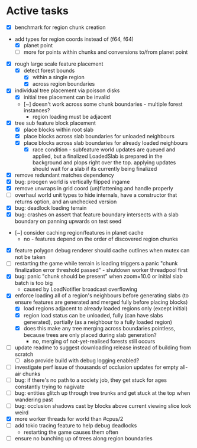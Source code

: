 # Active tasks

* [X] benchmark for region chunk creation
* add types for region coords instead of (f64, f64)
	* [X] planet point
	* [ ] more for points within chunks and conversions to/from planet point
* [X] rough large scale feature placement
	* [X] detect forest bounds
		* [X] within a single region
		* [X] across region boundaries
* [X] individual tree placement via poisson disks
	* [X] initial tree placement can be invalid
	* [~] doesn't work across some chunk boundaries - multiple forest instances?
		* region loading must be adjacent
* [X] tree sub feature block placement
	* [X] place blocks within root slab
	* [X] place blocks across slab boundaries for unloaded neighbours
	* [X] place blocks across slab boundaries for already loaded neighbours
		* [X] race condition - subfeature world updates are queued and applied, but a finalized LoadedSlab is prepared in the background and plops right over the top. applying updates should wait for a slab if its currently being finalized
* [X] remove redundant matches dependency
* [X] bug: procgen world is vertically flipped ingame
* [X] remove unwraps in grid coord (un)flattening and handle properly
* [ ] overhaul world unit types to hide internals, have a constructor that returns option, and an unchecked version
* [X] bug: deadlock loading terrain
* [X] bug: crashes on assert that feature boundary intersects with a slab boundary on panning upwards on test seed
* [~] consider caching region/features in planet cache
	* no - features depend on the order of discovered region chunks
* [X] feature polygon debug renderer should cache outlines when mutex can not be taken
* [ ] restarting the game while terrain is loading triggers a panic "chunk finalization error threshold passed" - shutdown worker threadpool first
* [X] bug: panic "chunk should be present" when zoom=10.0 or initial slab batch is too big
	* caused by LoadNotifier broadcast overflowing
* [X] enforce loading all of a region's neighbours before generating slabs (to ensure features are generated and merged fully before placing blocks)
	* [X] load regions adjacent to already loaded regions only (except initial)
	* [X] region load status can be unloaded, fully (can have slabs generated), partially (as a neighbour to a fully loaded region)
	* [X] does this make any tree merging across boundaries pointless, because trees are only placed during slab generation?
		* no, merging of not-yet-realised forests still occurs
* [ ] update readme to suggest downloading release instead of building from scratch
	* [ ] also provide build with debug logging enabled?
* [ ] investigate perf issue of thousands of occlusion updates for empty all-air chunks
* [ ] bug: if there's no path to a society job, they get stuck for ages constantly trying to nagivate
* [ ] bug: entities glitch up through tree trunks and get stuck at the top when wandering past
* [ ] bug: occlusion shadows cast by blocks above current viewing slice look weird
* [X] more worker threads for world than #cpus/2
* [ ] add tokio tracing feature to help debug deadlocks
	* restarting the game causes them often
* [ ] ensure no bunching up of trees along region boundaries
